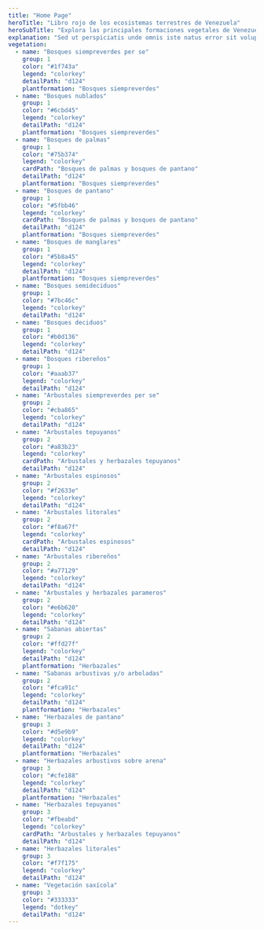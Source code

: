 ```yaml
---
title: "Home Page"
heroTitle: "Libro rojo de los ecosistemas terrestres de Venezuela"
heroSubTitle: "Explora las principales formaciones vegetales de Venezuela, sus características mas importantes, los cambios temporales en su distribución geográfica y sus riesgos de colapso and nivel nacional y estatal."
explanation: "Sed ut perspiciatis unde omnis iste natus error sit voluptatem accusantium doloremque laudantium, totam rem aperiam, eaque ipsa quae ab illo inventore veritatis et quasi architecto beatae vitae dicta sunt explicabo. Nemo enim ipsam voluptatem quia voluptas sit aspernatur aut odit aut fugit, sed quia consequuntur magni dolores eos qui ratione voluptatem sequi nesciunt. Neque porro quisquam est, qui dolorem ipsum quia dolor sit amet, consectetur, adipisci velit, sed quia non numquam eius modi tempora incidunt ut labore et dolore magnam aliquam quaerat voluptatem!"
vegetation:
  - name: "Bosques siempreverdes per se"
    group: 1
    color: "#1f743a"
    legend: "colorkey"
    detailPath: "d124"
    plantformation: "Bosques siempreverdes"
  - name: "Bosques nublados"
    group: 1
    color: "#6cbd45"
    legend: "colorkey"
    detailPath: "d124"
    plantformation: "Bosques siempreverdes"
  - name: "Bosques de palmas"
    group: 1
    color: "#75b374"
    legend: "colorkey"
    cardPath: "Bosques de palmas y bosques de pantano"
    detailPath: "d124"
    plantformation: "Bosques siempreverdes"
  - name: "Bosques de pantano"
    group: 1
    color: "#5fbb46"
    legend: "colorkey"
    cardPath: "Bosques de palmas y bosques de pantano"
    detailPath: "d124"
    plantformation: "Bosques siempreverdes"
  - name: "Bosques de manglares"
    group: 1
    color: "#5b8a45"
    legend: "colorkey"
    detailPath: "d124"
    plantformation: "Bosques siempreverdes"
  - name: "Bosques semideciduos"
    group: 1
    color: "#7bc46c"
    legend: "colorkey"
    detailPath: "d124"
  - name: "Bosques deciduos"
    group: 1
    color: "#b0d136"
    legend: "colorkey"
    detailPath: "d124"
  - name: "Bosques ribereños"
    group: 1
    color: "#aaab37"
    legend: "colorkey"
    detailPath: "d124"
  - name: "Arbustales siempreverdes per se"
    group: 2
    color: "#cba865"
    legend: "colorkey"
    detailPath: "d124"
  - name: "Arbustales tepuyanos"
    group: 2
    color: "#a83b23"
    legend: "colorkey"
    cardPath: "Arbustales y herbazales tepuyanos"
    detailPath: "d124"
  - name: "Arbustales espinosos"
    group: 2
    color: "#f2633e"
    legend: "colorkey"
    detailPath: "d124"
  - name: "Arbustales litorales"
    group: 2
    color: "#f8a67f"
    legend: "colorkey"
    cardPath: "Arbustales espinosos"
    detailPath: "d124"
  - name: "Arbustales ribereños"
    group: 2
    color: "#a77129"
    legend: "colorkey"
    detailPath: "d124"
  - name: "Arbustales y herbazales parameros"
    group: 2
    color: "#e6b620"
    legend: "colorkey"
    detailPath: "d124"
  - name: "Sabanas abiertas"
    group: 2
    color: "#ffd27f"
    legend: "colorkey"
    detailPath: "d124"
    plantformation: "Herbazales"
  - name: "Sabanas arbustivas y/o arboladas"
    group: 2
    color: "#fca91c"
    legend: "colorkey"
    detailPath: "d124"
    plantformation: "Herbazales"
  - name: "Herbazales de pantano"
    group: 3
    color: "#d5e9b9"
    legend: "colorkey"
    detailPath: "d124"
    plantformation: "Herbazales"
  - name: "Herbazales arbustivos sobre arena"
    group: 3
    color: "#cfe188"
    legend: "colorkey"
    detailPath: "d124"
    plantformation: "Herbazales"
  - name: "Herbazales tepuyanos"
    group: 3
    color: "#fbeabd"
    legend: "colorkey"
    cardPath: "Arbustales y herbazales tepuyanos"
    detailPath: "d124"
  - name: "Herbazales litorales"
    group: 3
    color: "#f7f175"
    legend: "colorkey"
    detailPath: "d124"
  - name: "Vegetación saxícola"
    group: 3
    color: "#333333"
    legend: "dotkey"
    detailPath: "d124"
---
```

